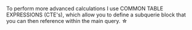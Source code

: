 To perform more advanced calculations I use COMMON TABLE EXPRESSIONS (CTE's), which allow you to define a subquerie block that you can then reference within the main query. ☆
